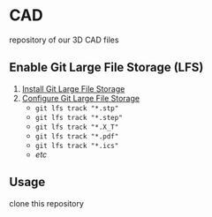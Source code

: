 # CAD
repository of our 3D CAD files

## Enable Git Large File Storage (LFS)
1. [Install Git Large File Storage](https://docs.github.com/en/repositories/working-with-files/managing-large-files/installing-git-large-file-storage)
2. [Configure Git Large File Storage](https://docs.github.com/en/repositories/working-with-files/managing-large-files/configuring-git-large-file-storage)
   - ```git lfs track "*.stp"```
   - ```git lfs track "*.step"```
   - ```git lfs track "*.X_T"```
   - ```git lfs track "*.pdf"```
   - ```git lfs track "*.ics"```
   - _etc_

## Usage
clone this repository
